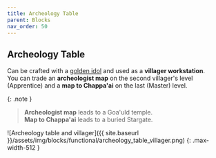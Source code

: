 ```yaml
---
title: Archeology Table
parent: Blocks
nav_order: 50
---
```



## Archeology Table
Can be crafted with a [golden idol](#golden-idol) and used as a __villager workstation__.  
You can trade an __archeologist map__ on the second villager's level (Apprentice)
and a __map to Chappa'ai__ on the last (Master) level.

{: .note }
> __Archeologist map__ leads to a Goa'uld temple.  
> __Map to Chappa'ai__ leads to a buried Stargate.

![Archeology table and villager]({{ site.baseurl }}/assets/img/blocks/functional/archeology_table_villager.png)
{: .max-width-512 }

